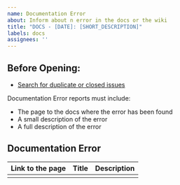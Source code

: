 ```yaml
---
name: Documentation Error
about: Inform about n error in the docs or the wiki
title: "DOCS - [DATE]: [SHORT_DESCRIPTION]"
labels: docs
assignees: ''
---
```


## Before Opening:

- [Search for duplicate or closed issues](https://github.com/fcarrascosa/StreamlabsChatbotFaceitIntegration/issues?q=is%3Aissue+label%3A%22docs%22)

Documentation Error reports must include:

- The page to the docs where the error has been found
- A small description of the error
- A full description of the error

## Documentation Error

| Link to the page | Title | Description |
|------------------|-------|-------------|
|                  |       |             |
